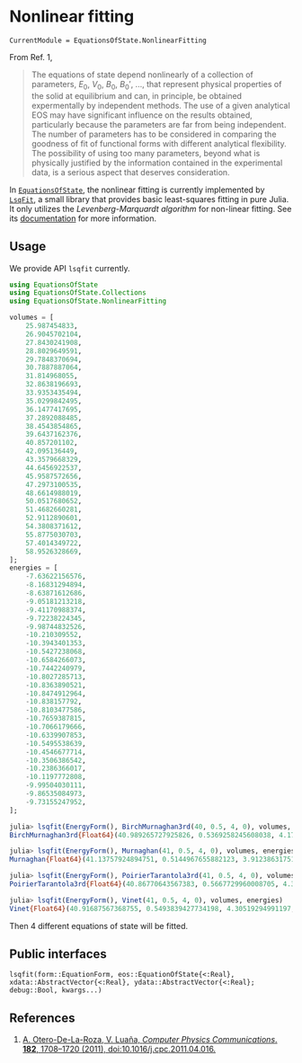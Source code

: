 # Nonlinear fitting

```@meta
CurrentModule = EquationsOfState.NonlinearFitting
```

From Ref. 1,

> The equations of state depend nonlinearly of a collection of parameters,
> $E_0$, $V_0$, $B_0$, $B_0'$, ..., that represent physical properties of the
> solid at equilibrium and can, in principle, be obtained expermentally by
> independent methods. The use of a given analytical EOS may have significant
> influence on the results obtained, particularly because the parameters are far
> from being independent. The number of parameters has to be considered in
> comparing the goodness of fit of functional forms with different analytical
> flexibility. The possibility of using too many parameters, beyond what is
> physically justified by the information contained in the experimental data, is
> a serious aspect that deserves consideration.

In [`EquationsOfState`](https://github.com/MineralsCloud/EquationsOfState.jl),
the nonlinear fitting is currently implemented by
[`LsqFit`](https://github.com/JuliaNLSolvers/LsqFit.jl), a small library that
provides basic least-squares fitting in pure Julia. It only utilizes the
_Levenberg-Marquardt algorithm_ for non-linear fitting. See its
[documentation](https://github.com/JuliaNLSolvers/LsqFit.jl/blob/master/README.md)
for more information.

## Usage

We provide API `lsqfit` currently.

```julia
using EquationsOfState
using EquationsOfState.Collections
using EquationsOfState.NonlinearFitting

volumes = [
    25.987454833,
    26.9045702104,
    27.8430241908,
    28.8029649591,
    29.7848370694,
    30.7887887064,
    31.814968055,
    32.8638196693,
    33.9353435494,
    35.0299842495,
    36.1477417695,
    37.2892088485,
    38.4543854865,
    39.6437162376,
    40.857201102,
    42.095136449,
    43.3579668329,
    44.6456922537,
    45.9587572656,
    47.2973100535,
    48.6614988019,
    50.0517680652,
    51.4682660281,
    52.9112890601,
    54.3808371612,
    55.8775030703,
    57.4014349722,
    58.9526328669,
];
energies = [
    -7.63622156576,
    -8.16831294894,
    -8.63871612686,
    -9.05181213218,
    -9.41170988374,
    -9.72238224345,
    -9.98744832526,
    -10.210309552,
    -10.3943401353,
    -10.5427238068,
    -10.6584266073,
    -10.7442240979,
    -10.8027285713,
    -10.8363890521,
    -10.8474912964,
    -10.838157792,
    -10.8103477586,
    -10.7659387815,
    -10.7066179666,
    -10.6339907853,
    -10.5495538639,
    -10.4546677714,
    -10.3506386542,
    -10.2386366017,
    -10.1197772808,
    -9.99504030111,
    -9.86535084973,
    -9.73155247952,
];

julia> lsqfit(EnergyForm(), BirchMurnaghan3rd(40, 0.5, 4, 0), volumes, energies)
BirchMurnaghan3rd{Float64}(40.989265727925826, 0.5369258245608038, 4.1786442319302015, -10.842803908298968)

julia> lsqfit(EnergyForm(), Murnaghan(41, 0.5, 4, 0), volumes, energies)
Murnaghan{Float64}(41.13757924894751, 0.5144967655882123, 3.912386317519504, -10.836794511015869)

julia> lsqfit(EnergyForm(), PoirierTarantola3rd(41, 0.5, 4, 0), volumes, energies)
PoirierTarantola3rd{Float64}(40.86770643567383, 0.5667729960008705, 4.331688934942696, -10.851486685029547)

julia> lsqfit(EnergyForm(), Vinet(41, 0.5, 4, 0), volumes, energies)
Vinet{Float64}(40.91687567368755, 0.5493839427734198, 4.30519294991197, -10.846160810968053)
```

Then 4 different equations of state will be fitted.

## Public interfaces

```@docs
lsqfit(form::EquationForm, eos::EquationOfState{<:Real}, xdata::AbstractVector{<:Real}, ydata::AbstractVector{<:Real}; debug::Bool, kwargs...)
```

## References

1. [A. Otero-De-La-Roza, V. Luaña, _Computer Physics Communications_. **182**, 1708–1720 (2011), doi:10.1016/j.cpc.2011.04.016.](https://www.sciencedirect.com/science/article/pii/S0010465511001470)
